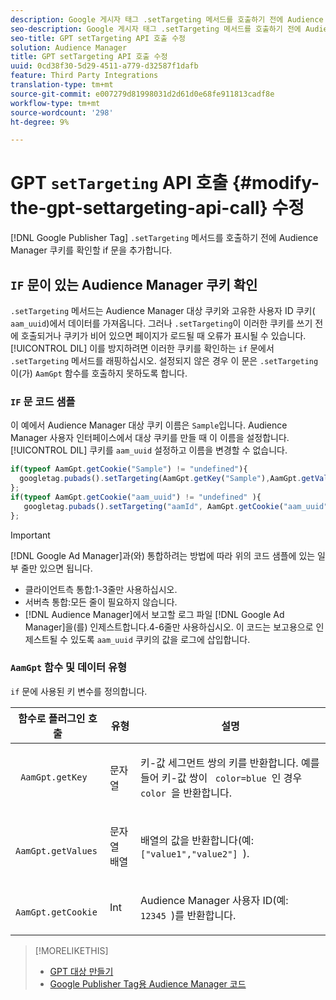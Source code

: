 ```yaml
---
description: Google 게시자 태그 .setTargeting 메서드를 호출하기 전에 Audience Manager 쿠키를 확인하기 위한 if 문을 추가합니다.
seo-description: Google 게시자 태그 .setTargeting 메서드를 호출하기 전에 Audience Manager 쿠키를 확인하기 위한 if 문을 추가합니다.
seo-title: GPT setTargeting API 호출 수정
solution: Audience Manager
title: GPT setTargeting API 호출 수정
uuid: 0cd38f30-5d29-4511-a779-d32587f1dafb
feature: Third Party Integrations
translation-type: tm+mt
source-git-commit: e007279d81998031d2d61d0e68fe911813cadf8e
workflow-type: tm+mt
source-wordcount: '298'
ht-degree: 9%

---
```



# GPT `setTargeting` API 호출 {#modify-the-gpt-settargeting-api-call} 수정

[!DNL Google Publisher Tag] `.setTargeting` 메서드를 호출하기 전에 Audience Manager 쿠키를 확인할 if 문을 추가합니다.

## `IF` 문이 있는 Audience Manager 쿠키 확인

`.setTargeting` 메서드는 Audience Manager 대상 쿠키와 고유한 사용자 ID 쿠키( `aam_uuid`)에서 데이터를 가져옵니다. 그러나 `.setTargeting`이 이러한 쿠키를 쓰기 전에 호출되거나 쿠키가 비어 있으면 페이지가 로드될 때 오류가 표시될 수 있습니다. [!UICONTROL DIL] 이를 방지하려면 이러한 쿠키를 확인하는 `if` 문에서 `.setTargeting` 메서드를 래핑하십시오. 설정되지 않은 경우 이 문은 `.setTargeting`이(가) `AamGpt` 함수를 호출하지 못하도록 합니다.

### `IF` 문 코드 샘플

이 예에서 Audience Manager 대상 쿠키 이름은 `Sample`입니다. Audience Manager 사용자 인터페이스에서 대상 쿠키를 만들 때 이 이름을 설정합니다. [!UICONTROL DIL] 쿠키를  `aam_uuid` 설정하고 이름을 변경할 수 없습니다.

```js
if(typeof AamGpt.getCookie("Sample") != "undefined"){ 
  googletag.pubads().setTargeting(AamGpt.getKey("Sample"),AamGpt.getValues("Sample")); 
}; 
if(typeof AamGpt.getCookie("aam_uuid") != "undefined" ){ 
   googletag.pubads().setTargeting("aamId", AamGpt.getCookie("aam_uuid")); 
};
```

>[!IMPORTANT]
>
>[!DNL Google Ad Manager]과(와) 통합하려는 방법에 따라 위의 코드 샘플에 있는 일부 줄만 있으면 됩니다.
>
>* 클라이언트측 통합:1-3줄만 사용하십시오.
>* 서버측 통합:모든 줄이 필요하지 않습니다.
>* [!DNL Audience Manager]에서 보고할 로그 파일 [!DNL Google Ad Manager]을(를) 인제스트합니다.4-6줄만 사용하십시오. 이 코드는 보고용으로 인제스트될 수 있도록 `aam_uuid` 쿠키의 값을 로그에 삽입합니다.


### `AamGpt` 함수 및 데이터 유형

`if` 문에 사용된 키 변수를 정의합니다.

<table id="table_881391C9BDDF4FACAFC37A47B14B31A1"> 
 <thead> 
  <tr> 
   <th colname="col1" class="entry"> 함수로 플러그인 호출 </th> 
   <th colname="col2" class="entry"> 유형 </th> 
   <th colname="col3" class="entry"> 설명 </th> 
  </tr> 
 </thead>
 <tbody> 
  <tr> 
   <td colname="col1"> <p> <code> AamGpt.getKey </code> </p> </td> 
   <td colname="col2"> <p>문자열 </p> </td> 
   <td colname="col3"> <p>키-값 세그먼트 쌍의 키를 반환합니다. 예를 들어 키-값 쌍이 <code> color=blue </code>인 경우 <code> color </code>을 반환합니다. </p> </td> 
  </tr> 
  <tr> 
   <td colname="col1"> <p> <code> AamGpt.getValues </code> </p> </td> 
   <td colname="col2"> <p>문자열 배열 </p> </td> 
   <td colname="col3"> <p>배열의 값을 반환합니다(예: <code> ["value1","value2"] </code>). </p> </td> 
  </tr> 
  <tr> 
   <td colname="col1"> <p> <code> AamGpt.getCookie </code> </p> </td> 
   <td colname="col2"> <p>Int </p> </td> 
   <td colname="col3"> <p>Audience Manager 사용자 ID(예: <code> 12345 </code>)를 반환합니다. </p> </td> 
  </tr>
 </tbody>
</table>

>[!MORELIKETHIS]
>
>* [GPT 대상 만들기](../../integration/gpt-aam-destination/gpt-aam-create-destination.md)
>* [Google Publisher Tag용 Audience Manager 코드](../../integration/gpt-aam-destination/gpt-aam-aamgpt-code.md)

